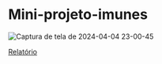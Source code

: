 # Mini-projeto-imunes

![Captura de tela de 2024-04-04 23-00-45](https://github.com/DanielValdeley/mini-projeto-imunes/assets/53496309/e85e54d1-bc87-41ee-954a-52f0b3f0df4d)

[Relatório](relatoriocubicreno.pdf)
